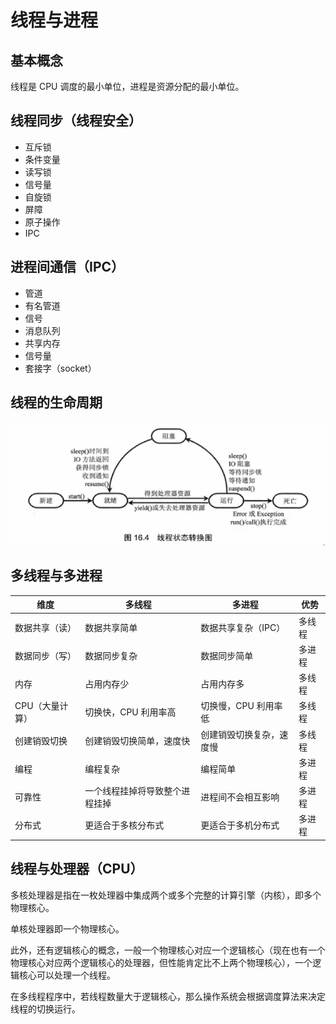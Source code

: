 # 线程与进程

## 基本概念
线程是 CPU 调度的最小单位，进程是资源分配的最小单位。

## 线程同步（线程安全）
* 互斥锁
* 条件变量
* 读写锁
* 信号量
* 自旋锁
* 屏障
* 原子操作
* IPC

## 进程间通信（IPC）
* 管道
* 有名管道
* 信号
* 消息队列
* 共享内存
* 信号量
* 套接字（socket）

## 线程的生命周期
![线程的生命周期](https://raw.githubusercontent.com/adamearthhuang/blog/master/操作系统/线程与进程/01.png)

## 多线程与多进程
| 维度             | 多线程                      | 多进程                 | 优势   |
| ---------------- | -------------------------- | ---------------------- | ------ |
| 数据共享（读）    | 数据共享简单                 | 数据共享复杂（IPC）     | 多线程 |
| 数据同步（写）    | 数据同步复杂                 | 数据同步简单            | 多进程 |
| 内存             | 占用内存少                   | 占用内存多              | 多线程 |
| CPU（大量计算）   | 切换快，CPU 利用率高         | 切换慢，CPU 利用率低     | 多线程 |
| 创建销毁切换      | 创建销毁切换简单，速度快      | 创建销毁切换复杂，速度慢  | 多线程 |
| 编程             | 编程复杂                     | 编程简单                | 多进程 |
| 可靠性           | 一个线程挂掉将导致整个进程挂掉 | 进程间不会相互影响       | 多进程 |
| 分布式           | 更适合于多核分布式            | 更适合于多机分布式       | 多进程 |

## 线程与处理器（CPU）
多核处理器是指在一枚处理器中集成两个或多个完整的计算引擎（内核），即多个物理核心。

单核处理器即一个物理核心。

此外，还有逻辑核心的概念，一般一个物理核心对应一个逻辑核心（现在也有一个物理核心对应两个逻辑核心的处理器，但性能肯定比不上两个物理核心），一个逻辑核心可以处理一个线程。

在多线程程序中，若线程数量大于逻辑核心，那么操作系统会根据调度算法来决定线程的切换运行。 